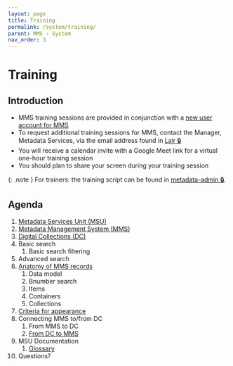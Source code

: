 ```yaml
---
layout: page
title: Training
permalink: /system/training/
parent: MMS › System
nav_order: 3
---
```


# Training

## Introduction
- MMS training sessions are provided in conjunction with a [new user account for MMS](https://nypl.github.io/metadata-documentation/system/accounts/)
- To request additional training sessions for MMS, contact the Manager, Metadata Services, via the email address found in [Lair 🔒](https://lair.nypl.org/-/departments/library-sites-and-services/research-libraries/metadata-services-unit)
- You will receive a calendar invite with a Google Meet link for a virtual one-hour training session
- You should plan to share your screen during your training session

{: .note }
For trainers: the training script can be found in [metadata-admin 🔒](https://github.com/NYPL/metadata-admin/blob/main/mms-training-script.md).

## Agenda

1. [Metadata Services Unit (MSU)](/metadata-documentation/)
1. [Metadata Management System (MMS)](https://metadata.nypl.org/)
1. [Digital Collections (DC)](https://digitalcollections.nypl.org/)
1. Basic search
    1. Basic search filtering
1. Advanced search
1. [Anatomy of MMS records](/metadata-documentation/metadata/record-type/)
    1. Data model
    1. Bnumber search
    1. Items
    1. Containers
    1. Collections
1. [Criteria for appearance](/metadata-documentation/dc/criteria/)
1. Connecting MMS to/from DC
    1. From MMS to DC
    1. [From DC to MMS](/metadata-documentation/dc/linker/)
1. MSU Documentation
    1. [Glossary](/metadata-documentation/resources/glossary/)
1. Questions?
